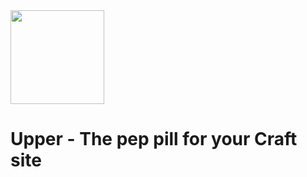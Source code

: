 <img src="https://github.com/ostark/upper/blob/master/resources/upper.svg" height="150px"/>


# Upper - The pep pill for your Craft site



